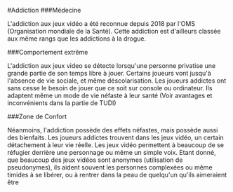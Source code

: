 #Addiction
###Médecine

L'addiction aux jeux vidéo a été reconnue depuis 2018 par l'OMS (Organisation mondiale de la Santé). Cette addiction est d'ailleurs classée aux même rangs que les addictions à la drogue.



###Comportement extrême

L'addiction aux jeux video se détecte lorsqu'une personne privatise une grande partie de son temps libre à jouer. Certains joueurs vont jusqu'à l'absence de vie sociale, et même déscolarisation. Les joueurs addictes ont sans cesse le besoin de jouer que ce soit sur console ou ordinateur. Ils adaptent même un mode de vie néfaste à leur santé (Voir avantages et inconvénients dans la partie de TUDI)


###Zone de Confort

Néanmoins, l'addiction possède des effets néfastes, mais possède aussi des bienfaits. Les joueurs addictes trouvent dans les jeux vidéo, un certain détachement à leur vie réelle. Les jeux vidéo permettent à beaucoup de se réfugier derrière une personnage ou même un simple voix. Etant donné, que beaucoup des jeux vidéos sont anonymes (utilisation de pseudonymes), ils aident souvent les personnes complexées ou même timides à se libérer, ou à rentrer dans la peau de quelqu'un qu'ils aimeraient être



